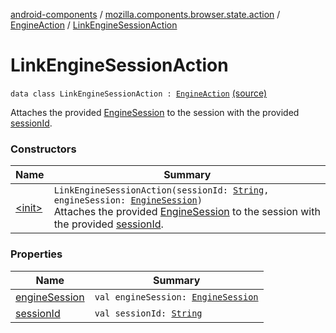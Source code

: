 [android-components](../../../index.md) / [mozilla.components.browser.state.action](../../index.md) / [EngineAction](../index.md) / [LinkEngineSessionAction](./index.md)

# LinkEngineSessionAction

`data class LinkEngineSessionAction : `[`EngineAction`](../index.md) [(source)](https://github.com/mozilla-mobile/android-components/blob/master/components/browser/state/src/main/java/mozilla/components/browser/state/action/BrowserAction.kt#L428)

Attaches the provided [EngineSession](../../../mozilla.components.concept.engine/-engine-session/index.md) to the session with the provided [sessionId](session-id.md).

### Constructors

| Name | Summary |
|---|---|
| [&lt;init&gt;](-init-.md) | `LinkEngineSessionAction(sessionId: `[`String`](https://kotlinlang.org/api/latest/jvm/stdlib/kotlin/-string/index.html)`, engineSession: `[`EngineSession`](../../../mozilla.components.concept.engine/-engine-session/index.md)`)`<br>Attaches the provided [EngineSession](../../../mozilla.components.concept.engine/-engine-session/index.md) to the session with the provided [sessionId](session-id.md). |

### Properties

| Name | Summary |
|---|---|
| [engineSession](engine-session.md) | `val engineSession: `[`EngineSession`](../../../mozilla.components.concept.engine/-engine-session/index.md) |
| [sessionId](session-id.md) | `val sessionId: `[`String`](https://kotlinlang.org/api/latest/jvm/stdlib/kotlin/-string/index.html) |
